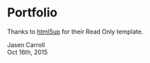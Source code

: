 # Portfolio

Thanks to [html5up][1] for their Read Only template.

[1]: http://html5up.net/

Jasen Carroll  
Oct 16th, 2015
